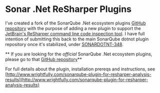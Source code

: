 Sonar .Net ReSharper Plugins
=========================

I've created a fork of the SonarQube .Net ecosystem plugins [GitHub repository](https://github.com/SonarCommunity/sonar-dotnet) with the purpose of adding a new plugin to support the [JetBrain's ReSharper command line code inspection tool](http://www.jetbrains.com/resharper/features/command-line.html). I have full intention of submitting this back to the main SonarQube dotnot plugin repository once it's stabilized, under [SONARDOTNT-348](http://jira.codehaus.org/browse/SONARDOTNT-348).

** If you are looking for the *official* SonarQube .Net ecosystem plugins, please go to that [GitHub repository](https://github.com/SonarCommunity/sonar-dotnet)**

For full details about the plugin, installation prereqs and instructions, see [http://www.wrightfully.com/sonarqube-plugin-for-resharper-analysis-results](http://www.wrightfully.com/sonarqube-plugin-for-resharper-analysis-results)
